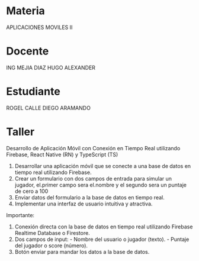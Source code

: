 # Materia
APLICACIONES MOVILES II

# Docente
ING MEJIA DIAZ HUGO ALEXANDER

# Estudiante
ROGEL CALLE DIEGO ARAMANDO

# Taller
Desarrollo de Aplicación Móvil con Conexión en Tiempo Real utilizando Firebase, React Native (RN) y TypeScript (TS)
  1. Desarrollar una aplicación móvil que se conecte a una base de datos en tiempo real utilizando Firebase.
  2. Crear un formulario con dos campos de entrada para simular un jugador, el.primer campo sera el.nombre y el segundo sera un puntaje de cero a 100
  3. Enviar datos del formulario a la base de datos en tiempo real.
  4. Implementar una interfaz de usuario intuitiva y atractiva.

Importante:
  1. Conexión directa con la base de datos en tiempo real utilizando Firebase Realtime Database o Firestore.
  2. Dos campos de input:
    - Nombre del usuario o jugador (texto).
    - Puntaje del jugador o score (número).
  3. Botón enviar para mandar los datos a la base de datos.